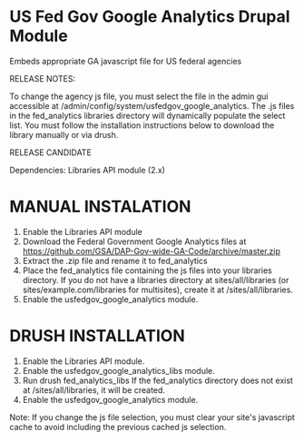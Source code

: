 US Fed Gov Google Analytics Drupal Module
=========================================

Embeds appropriate GA javascript file for US federal agencies

RELEASE NOTES:

To change the agency js file, you must select the file in the admin gui accessible at /admin/config/system/usfedgov_google_analytics. The .js files in the fed_analytics libraries directory will dynamically populate the select list. You must follow the installation instructions below to download the library manually or via drush.

RELEASE CANDIDATE

Dependencies: Libraries API module (2.x)

MANUAL INSTALATION
==================
1. Enable the Libraries API module
2. Download the Federal Government Google Analytics files at https://github.com/GSA/DAP-Gov-wide-GA-Code/archive/master.zip
3. Extract the .zip file and rename it to fed_analytics
4. Place the fed_analytics file containing the js files into your libraries directory. If you do not have a libraries directory at sites/all/libraries (or sites/example.com/libraries for multisites), create it at /sites/all/libraries.
5. Enable the usfedgov_google_analytics module.

DRUSH INSTALLATION
==================
1. Enable the Libraries API module.
2. Enable the usfedgov_google_analytics_libs module.
3. Run drush fed_analytics_libs If the fed_analytics directory does not exist at /sites/all/libraries, it will be created.
4. Enable the usfedgov_google_analytics module.


Note: If you change the js file selection, you must clear your site's javascript cache to avoid including the previous cached js selection.

